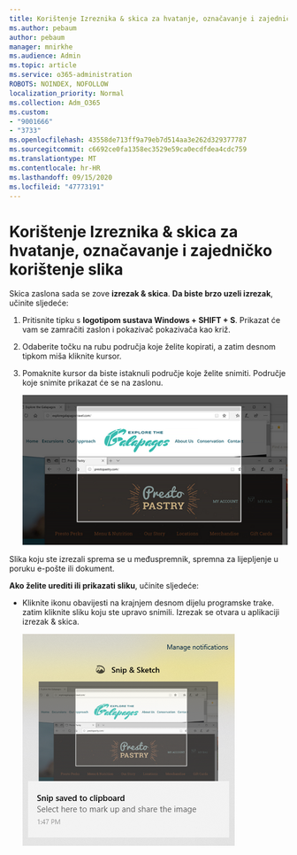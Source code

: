 ```yaml
---
title: Korištenje Izreznika & skica za hvatanje, označavanje i zajedničko korištenje slika
ms.author: pebaum
author: pebaum
manager: mnirkhe
ms.audience: Admin
ms.topic: article
ms.service: o365-administration
ROBOTS: NOINDEX, NOFOLLOW
localization_priority: Normal
ms.collection: Adm_O365
ms.custom:
- "9001666"
- "3733"
ms.openlocfilehash: 43558de713ff9a79eb7d514aa3e262d329377787
ms.sourcegitcommit: c6692ce0fa1358ec3529e59ca0ecdfdea4cdc759
ms.translationtype: MT
ms.contentlocale: hr-HR
ms.lasthandoff: 09/15/2020
ms.locfileid: "47773191"
---
```

# <a name="use-snip--sketch-to-capture-mark-up-and-share-images"></a>Korištenje Izreznika & skica za hvatanje, označavanje i zajedničko korištenje slika

Skica zaslona sada se zove **izrezak & skica**. **Da biste brzo uzeli izrezak**, učinite sljedeće:

1. Pritisnite tipku s **logotipom sustava Windows + SHIFT + S**. Prikazat će vam se zamračiti zaslon i pokazivač pokazivača kao križ. 

2. Odaberite točku na rubu područja koje želite kopirati, a zatim desnom tipkom miša kliknite kursor. 

3. Pomaknite kursor da biste istaknuli područje koje želite snimiti. Područje koje snimite prikazat će se na zaslonu.

   ![slika istaknutog odabira](media/snipone.png)

Slika koju ste izrezali sprema se u međuspremnik, spremna za lijepljenje u poruku e-pošte ili dokument. 

**Ako želite urediti ili prikazati sliku**, učinite sljedeće: 

- Kliknite ikonu obavijesti na krajnjem desnom dijelu programske trake. zatim kliknite sliku koju ste upravo snimili. Izrezak se otvara u aplikaciji izrezak & skica.

   ![slika slike koja se prikazuje u aplikaciji za izrezivanje](media/sniptwo.png)
